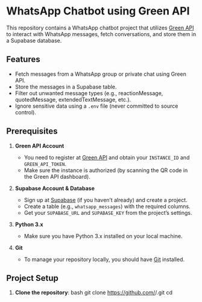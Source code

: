 # WhatsApp Chatbot using Green API

This repository contains a WhatsApp chatbot project that utilizes [Green API](https://green-api.com) to interact with WhatsApp messages, fetch conversations, and store them in a Supabase database.

## Features

- Fetch messages from a WhatsApp group or private chat using Green API.
- Store the messages in a Supabase table.
- Filter out unwanted message types (e.g., reactionMessage, quotedMessage, extendedTextMessage, etc.).
- Ignore sensitive data using a `.env` file (never committed to source control).

## Prerequisites

1. **Green API Account**  
   - You need to register at [Green API](https://green-api.com) and obtain your `INSTANCE_ID` and `GREEN_API_TOKEN`.  
   - Make sure the instance is authorized (by scanning the QR code in the Green API dashboard).

2. **Supabase Account & Database**  
   - Sign up at [Supabase](https://supabase.com) (if you haven’t already) and create a project.  
   - Create a table (e.g., `whatsapp_messages`) with the required columns.  
   - Get your `SUPABASE_URL` and `SUPABASE_KEY` from the project’s settings.

3. **Python 3.x**  
   - Make sure you have Python 3.x installed on your local machine.

4. **Git**  
   - To manage your repository locally, you should have [Git](https://git-scm.com/) installed.

## Project Setup

1. **Clone the repository**:
  bash
   git clone https://github.com/<username>/<repo-name>.git
   cd <repo-name>

